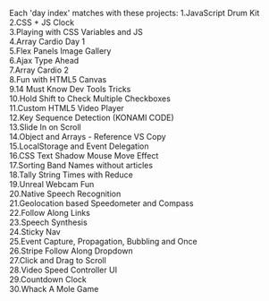 Each 'day index' matches with these projects:
1.JavaScript Drum Kit  
2.CSS + JS Clock  
3.Playing with CSS Variables and JS  
4.Array Cardio Day 1  
5.Flex Panels Image Gallery  
6.Ajax Type Ahead  
7.Array Cardio 2  
8.Fun with HTML5 Canvas  
9.14 Must Know Dev Tools Tricks  
10.Hold Shift to Check Multiple Checkboxes  
11.Custom HTML5 Video Player  
12.Key Sequence Detection (KONAMI CODE)  
13.Slide In on Scroll  
14.Object and Arrays - Reference VS Copy  
15.LocalStorage and Event Delegation  
16.CSS Text Shadow Mouse Move Effect  
17.Sorting Band Names without articles  
18.Tally String Times with Reduce  
19.Unreal Webcam Fun  
20.Native Speech Recognition  
21.Geolocation based Speedometer and Compass  
22.Follow Along Links  
23.Speech Synthesis  
24.Sticky Nav  
25.Event Capture, Propagation, Bubbling and Once  
26.Stripe Follow Along Dropdown  
27.Click and Drag to Scroll  
28.Video Speed Controller UI  
29.Countdown Clock  
30.Whack A Mole Game  
